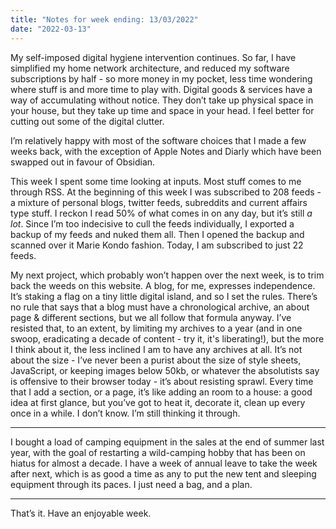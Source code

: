 ```yaml
---
title: "Notes for week ending: 13/03/2022"
date: "2022-03-13"
---
```


My self-imposed digital hygiene intervention continues. So far, I have simplified my home network architecture, and reduced my software subscriptions by half - so more money in my pocket, less time wondering where stuff is and more time to play with. Digital goods & services have a way of accumulating without notice. They don’t take up physical space in your house, but they take up time and space in your head. I feel better for cutting out some of the digital clutter.

I’m relatively happy with most of the software choices that I made a few weeks back, with the exception of Apple Notes and Diarly which have been swapped out in favour of Obsidian.

This week I spent some time looking at inputs. Most stuff comes to me through RSS. At the beginning of this week I was subscribed to 208 feeds - a mixture of personal blogs, twitter feeds, subreddits and current affairs type stuff. I reckon I read 50% of what comes in on any day, but it’s still _a lot_. Since I’m too indecisive to cull the feeds individually, I exported a backup of my feeds and nuked them all. Then I opened the backup and scanned over it Marie Kondo fashion. Today, I am subscribed to just 22 feeds.

My next project, which probably won’t happen over the next week, is to trim back the weeds on this website. A blog, for me, expresses independence. It’s staking a flag on a tiny little digital island, and so I set the rules. There’s no rule that says that a blog must have a chronological archive, an about page & different sections, but we all follow that formula anyway. I’ve resisted that, to an extent, by limiting my archives to a year (and in one swoop, eradicating a decade of content - try it, it's liberating!), but the more I think about it, the less inclined I am to have any archives at all. It’s not about the size - I’ve never been a purist about the size of style sheets, JavaScript, or keeping images below 50kb, or whatever the absolutists say is offensive to their browser today - it’s about resisting sprawl. Every time that I add a section, or a page, it’s like adding an room to a house: a good idea at first glance, but you’ve got to heat it, decorate it, clean up every once in a while. I don’t know. I’m still thinking it through.

---

I bought a load of camping equipment in the sales at the end of summer last year, with the goal of restarting a wild-camping hobby that has been on hiatus for almost a decade. I have a week of annual leave to take the week after next, which is as good a time as any to put the new tent and sleeping equipment through its paces. I just need a bag, and a plan.

---

That’s it. Have an enjoyable week.


